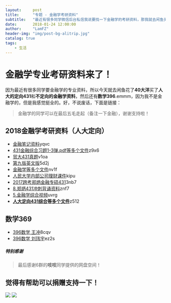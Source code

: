 ```yaml
---
layout:     post
title:      "专题 - 金融学考研资料"
subtitle:   "最近有很多同学微信后台私信我说要找一下金融学的考研资料，那我就去闲鱼买了咯"
date:       2018-01-24 12:00:00
author:     "LamFZ"
header-img: "img/post-bg-alitrip.jpg"
catalog: true
tags:
    - 生活
---
```


# 金融学专业考研资料来了！
因为最近有很多同学要金融学的专业资料，所以今天就去闲鱼花了**40大洋**买了**人大的定向431**和**不定向的金融学资料**，然后还有**数学396**.emmm，因为我不是金融学的，但是我感觉挺全的。好，不说废话，下面是链接：
>金融学的同学可以在最后五毛走起（备注一下金融），谢谢支持啦！

## 2018金融学考研资料（人大定向）
* [金融笔记资料](https://pan.baidu.com/s/1eTxGa0i)yqvc
* [431金融综合习题1-3弹.pdf等多个文件](https://pan.baidu.com/s/1jKlCOMa)z9x6
* [贸大431真题](https://pan.baidu.com/s/1nwHK6pj)v1oa
* [第九版英文版](https://pan.baidu.com/s/1i6skowl)5d2j
* [金融学等多个文件](https://pan.baidu.com/s/1pNfxa11)nv1f
* [人民大学内部公司理财课件](https://pan.baidu.com/s/1kVY3u2z)kipu
* [2017跨考郑炳金融专硕431](https://pan.baidu.com/s/1bqgRjRL )3nb7
* [8.郑炳431冲刺背诵资料](https://pan.baidu.com/s/1bq7V56J)znf7
* [5.金融学综合视频](https://pan.baidu.com/s/1sm0bzR3)uvrg
* [**人大定向431综合等多个文件**](https://pan.baidu.com/s/1oAcbp8I)z512

## 数学369

* [396数学 王冲](https://pan.baidu.com/s/1mjjqEso)8cqv
* [396数学 刘玮宇](https://pan.baidu.com/s/1mjls6Go)ez2s

##### 特别感谢
>最后感谢6群的**吱吱**同学提供的网盘空间！



## 觉得有帮助可以捐赠支持一下！
![](https://timgsa.baidu.com/timg?image&quality=80&size=b9999_10000&sec=1514739195444&di=773936890dfe86fcf8a25b3db2384433&imgtype=0&src=http%3A%2F%2Fi.zeze.com%2Fattachment%2Fforum%2F201603%2F26%2F104839u04ctdk924k8pbdb.jpeg)
![](http://ww3.sinaimg.cn/large/0060lm7Tly1fnn9mknteij31kg0w3twx.jpg)

